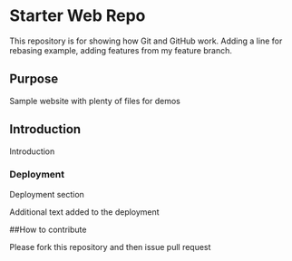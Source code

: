 # Starter Web Repo

This repository is for showing how Git and GitHub work.
Adding a line for rebasing example, adding features from my feature branch.

## Purpose

Sample website with plenty of files for demos

## Introduction
Introduction

### Deployment
 Deployment section 
 
 Additional text added to the deployment
 
 ##How to contribute
 
 Please fork this repository and then issue pull request
